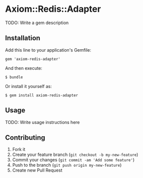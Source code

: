 # Axiom::Redis::Adapter

TODO: Write a gem description

## Installation

Add this line to your application's Gemfile:

    gem 'axiom-redis-adapter'

And then execute:

    $ bundle

Or install it yourself as:

    $ gem install axiom-redis-adapter

## Usage

TODO: Write usage instructions here

## Contributing

1. Fork it
2. Create your feature branch (`git checkout -b my-new-feature`)
3. Commit your changes (`git commit -am 'Add some feature'`)
4. Push to the branch (`git push origin my-new-feature`)
5. Create new Pull Request
